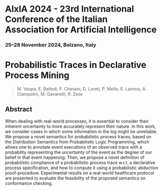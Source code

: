 # AIxIA 2024 - 23rd International Conference of the Italian Association for Artificial Intelligence
### 25–28 November 2024, Bolzano, Italy

# Probabilistic Traces in Declarative Process Mining

> M. Vespa, E. Bellodi, F. Chesani, D. Loreti, P. Mello, E. Lamma, A. Ciampolini, M. Gavanelli, R. Zese  

## Abstract
When dealing with real-world processes, it is essential to consider their inherent uncertainty to more accurately represent their nature. In this work, we consider cases in which some information in the log might be unreliable. We propose a novel semantics for probabilistic process traces, based on the Distribution Semantics from Probabilistic Logic Programming, which allows one to annotate event executions of an observed trace with a probability representing the uncertainty of the event as the degree of our belief in that event happening. Then, we propose a novel definition of probabilistic compliance of a probabilistic process trace w.r.t. a declarative process specification, and how to compute it using a probabilistic abduction proof-procedure. Experimental results on a real-world healthcare protocol are presented to evaluate the feasibility of the proposed semantics on conformance checking.

